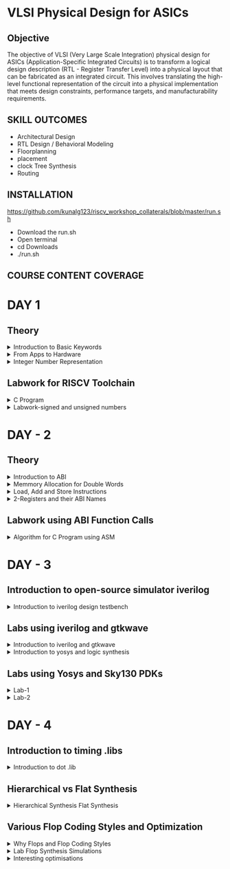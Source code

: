# VLSI Physical Design for ASICs
## Objective
The objective of VLSI (Very Large Scale Integration) physical design for ASICs (Application-Specific Integrated Circuits) is to transform a logical design description (RTL - Register Transfer Level) into a physical layout that can be fabricated as an integrated circuit. This involves translating the high-level functional representation of the circuit into a physical implementation that meets design constraints, performance targets, and manufacturability requirements.

## SKILL OUTCOMES
+ Architectural Design
+ RTL Design / Behavioral Modeling
+ Floorplanning
+ placement
+ clock Tree Synthesis
+ Routing

## INSTALLATION
https://github.com/kunalg123/riscv_workshop_collaterals/blob/master/run.sh
+ Download the run.sh
+ Open terminal
+ cd Downloads
+ ./run.sh
  
## COURSE CONTENT COVERAGE

# DAY 1 

## Theory

<details> 
<summary>Introduction to Basic Keywords</summary>
	
**ISA (Instruction Set Archhitecture)**
  - ISA defines the interface between a computer's hardware and its software, specifically how the processor and its components interact with the software instructions that drive the execution of tasks.
  - It encompasses a set of instructions, addressing modes, data types, registers, memory organization, and the mechanisms for executing and managing instructions.

**RISC-V (Reduced Instruction Set Computing - Five)**.
  - It is an open-source Instruction Set Architecture (ISA) that has gained significant attention and adoption in the world of computer architecture and semiconductor design.
  - RISC architectures simplify the instruction set by focusing on a smaller set of instructions, each of which can be executed in a single clock cycle. This approach usually leads to faster execution of individual instructions. 

<img width="536" alt="image" src="https://github.com/PoojaR07/pes_asic_class/assets/135737910/e31d7c49-7160-443f-b73f-585cde8f3419">
</details>

<details>
<summary>From Apps to Hardware</summary>

1. **Apps:** Application software, often referred to simply as "applications" or "apps," is a type of computer software that is designed to perform specific tasks or functions for end-users.
2. **System software:** System software refers to a category of computer software that acts as an intermediary between the hardware components of a computer system and the user-facing application software. It provides essential services, manages hardware resources, and enables the execution of application programs. System software plays a critical role in maintaining the overall functionality, security, and performance of a computer system.'
3. **Operating System:** The operating system is a fundamental piece of software that manages hardware resources and provides various services for both users and application programs. It controls tasks such as memory management, process scheduling, file system management, and user interface interaction. Examples of operating systems include Microsoft Windows, macOS, Linux, and Android.

4. **Compiler:** A compiler is a type of software tool that translates high-level programming code written by developers into assembly-level language.

5. **Assembler:** An assembler is a software tool that translates assembly language code into machine code or binary code that can be directly executed by a computer's processor.

6. **RTL:** RTL serves as an abstraction level in the design process that represents the behavior of a digital circuit in terms of registers and the operations that transfer data between them.

 7. **Hardware:** Hardware refers to the physical components of a computer system or any electronic device. It encompasses all the tangible parts that make up a computing or electronic device and enable it to perform various tasks.


**Detail Description of Course Content**

**Pseudo Instructions:** Pseudo-instructions are used to simplify programming, improve code readability, and reduce the number of explicit instructions a programmer needs to write. They are especially useful for common programming patterns that involve multiple instructions.
`Ex: li, mv`.

**Base Integer Instructions:** The term "base integer instructions" refers to the fundamental set of instructions that form the foundation for performing basic arithmetic, logical, and data movement operations.
`Ex: add, sub, and, or, xor, sll`.

**Multiply Extension Intructions:** The RISC-V architecture includes a set of multiply and multiply-accumulate (MAC) extension instructions that enhance the instruction set to perform efficient multiplication and multiplication-accumulate operations.
`Ex: mul, mulh, mulhu, mulhsu`.

**Single and Double Precision Floating Point Extension:** The RISC-V architecture includes floating-point extensions that provide support for both single-precision (32-bit) and double-precision (64-bit) floating-point arithmetic operations. These extensions are often referred to as the "F" and "D" extensions, respectively. Floating-point arithmetic is essential for handling real numbers with fractional parts and for performing accurate calculations involving decimal values.

**Application Binary Interface:** ABI stands for "Application Binary Interface." It is a set of rules and conventions that govern how software components interact with each other at the binary level. The ABI defines various aspects of program execution, including how function calls are made, how parameters are passed and returned, how memory is allocated and managed, and more.

**Memory Allocation and Stack Pointer** 
- Memory allocation refers to the process of assigning and managing memory segments for various data structures, variables, and objects used by a program. It involves allocating memory space from the system's memory pool and releasing it when it is no longer needed to prevent memory leaks.
- The stack pointer is a register used by a program to keep track of the current position of the program's execution on the call stack. 
</details>

<details>
<summary>Integer Number Representation </summary>

**Unsigned Numbers**
	
- Unsigned numbers, also known as non-negative numbers, are numerical values that represent magnitudes without indicating direction or sign.
- Range: [0, (2^n)-1 ]


**Signed Numbers**
	
- Signed numbers are numerical values that can represent both positive and negative magnitudes, along with zero.
- Range : Positive : [0 , 2^(n-1)-1]
          Negative : [-1 to 2^(n-1)]
  
</details>

## Labwork for RISCV Toolchain
<details>
<summary>C Program</summary>

We wrote a C program for calculating the sum from 1 to n using a text editor, leafpad.

`leafpad sumton.c`
``` c
#include<stdio.h>

int main(){
	int i, sum=0, n=111;
	for (i=1;i<=n; ++i) {
	sum +=i;
	}
	printf("Sum of numbers from 1 to %d is %d \n",n,sum);
	return 0;
}
```
Using the gcc compiler, we compiled the program to get the output.

`gcc sumton.c`
`.\a.out`

![Screenshot from 2023-08-20 19-54-45](https://github.com/NandeeshaSwamy/pes_asic_class/assets/135755149/5160f5dc-0d92-42c1-9383-2ddc4770535b)

![Screenshot from 2023-08-20 19-55-25](https://github.com/NandeeshaSwamy/pes_asic_class/assets/135755149/7e1ddd07-05ee-4f07-bf76-8f05ce31b79b)


<summary>RISCV GCC Compiler and Dissemble</summary>

Using the riscv gcc compiler, we compiled the C program.

`riscv64-unknown-elf-gcc -O1 -mabi=lp64 -march=rv64i -o sum1ton.o sum1ton.c`

Using `ls -ltr sum1ton.c`, we can check that the object file is created.

To get the dissembled ALP code for the C program, 

`riscv64-unknown-elf-objdump -d sum1ton.o | less` .

In order to view the main section, type 
`/main`.
Here, since we used -O1 optimisation, the number of instructions are 15.

![Screenshot from 2023-08-20 21-16-47](https://github.com/NandeeshaSwamy/pes_asic_class/assets/135755149/61d6ec00-0ea2-49fa-af58-4f08a9297197)

When we use -Ofast optimisation, we can see that the number of instructions have been reduced to 12.

![Screenshot from 2023-08-20 21-20-30](https://github.com/NandeeshaSwamy/pes_asic_class/assets/135755149/bf6d2202-d05d-42dc-8335-6d3221d27e59)


- -Onumber : level of optimisation required
- -mabi : specifies the ABI (Application Binary Interface) to be used during code generation according to the requirements
- -march : specifies target architecture

In order to view the different options available for these fields, use the following commands

go to the directory where riscv64-unkonwn-elf is present

- -O1 : ``` riscv64-unkonwn-elf --help=optimizer```
- -mabi : ```riscv64-unknown-elf-gcc --target-help```
- -march : ```riscv64-unknown-elf-gcc --target-help```

For different instances,
- use the command ```riscv64-unknown-elf-objdump -d 1_to_N.o | less```
- use ``` /instance``` to search for an instance 
- press ENTER
- press ```n``` to search next occurance
- press ```N``` to search for previous occurance. 
- use ```esc :q``` to quit


<summary>Spike Simulation and Debug</summary>

`spike pk sum1ton.o` is used to check whether the instructions produced are right to give the correct output.

![Screenshot from 2023-08-20 21-22-48](https://github.com/NandeeshaSwamy/pes_asic_class/assets/135755149/96053eaf-0ea6-42f6-9deb-396e1b4ff7c7)


`spike -d pk sum1ton.c` is used for debugging.

The contents of the registers can also be viewed.

![Screenshot from 2023-08-20 21-43-23](https://github.com/NandeeshaSwamy/pes_asic_class/assets/135755149/2db681f1-d0cf-47a6-a38d-22bee6813bf7)

- press ENTER : to show the first line and successive ENTER to show successive lines
- reg 0 a2 : to check content of register a2 0th core
- q : to quit the debug process
</details>

<details>
<summary>Labwork-signed and unsigned numbers</summary>

We wrote a C program that shows the maximum and minimum values of 64bit unsigned numbers.

``` c
#include <stdio.h>
#include <math.h>

int main(){
	unsigned long long int max = (unsigned long long int) (pow(2,64) -1);
	unsigned long long int min = (unsigned long long int) (pow(2,64) *(-1));
	printf("lowest number represented by unsigned 64-bit integer is %llu\n",min);
	printf("highest number represented by unsigned 64-bit integer is %llu\n",max);
	return 0;
}
```
![Screenshot from 2023-08-20 22-11-56](https://github.com/NandeeshaSwamy/pes_asic_class/assets/135755149/c33e952f-3a79-4665-a240-00a2128597bc)

![Screenshot from 2023-08-20 22-11-30](https://github.com/NandeeshaSwamy/pes_asic_class/assets/135755149/b6418cf7-5ede-4cf7-8ad0-fb2ae02b9dfe)


We wrote a C program that shows the maximum and minimum values of 64bit signed numbers.
``` c
#include <stdio.h>
#include <math.h>

int main(){
	long long int max = (long long int) (pow(2,63) -1);
	long long int min = (long long int) (pow(2,63) *(-1));
	printf("lowest number represented by signed 64-bit integer is %lld\n",min);
	printf("highest number represented by signed 64-bit integer is %lld\n",max);
	return 0;
}
```

![Screenshot from 2023-08-20 22-15-08](https://github.com/NandeeshaSwamy/pes_asic_class/assets/135755149/31cca5f3-1466-4548-a77d-73baf1c684a0)

![Screenshot from 2023-08-20 22-14-46](https://github.com/NandeeshaSwamy/pes_asic_class/assets/135755149/0642867f-ccb3-4ea6-8fbe-30b88c2a9bd5)
</details>

# DAY - 2
## Theory

<details>
<summary>Introduction to ABI</summary>
	
+ An Application Binary Interface (ABI) is a set of rules and conventions that dictate how binary code interacts with and communicates with other binary code, typically at the level of machine code or compiled code. In simpler terms, it defines the interface between two software components or systems that are written in different programming languages, compiled by different compilers, or running on different hardware architectures.
+ The ABI is crucial for enabling interoperability between different software components, such as different libraries, object files, or even entire programs. It allows components compiled independently and potentially on different platforms to work seamlessly together by adhering to a common set of rules for communication and data representation.
</details>

<details>
<summary>Memmory Allocation for Double Words</summary>
	
64-bit number (or any multi-byte value) can be loaded into memory in little-endian or big-endian. It involves understanding the byte order and arranging the bytes accordingly
1. **Little-Endian:**
In little-endian representation, you store the least significant byte (LSB) at the lowest memory address and the most significant byte (MSB) at the highest memory address.
2. **Big-Endian:**
In big-endian representation, you store the most significant byte (MSB) at the lowest memory address and the least significant byte (LSB) at the highest memory address.
#### For example, consider the 64-bit hexadecimal value 0x0123456789ABCDEF. 
In Little-Endian representation, it would be stored as follows in memory:

<img width="453" alt="image" src="https://github.com/Veda1809/pes_asic_class/assets/142098395/8c63e751-8882-4b1e-a2f8-84da628ee604">

In Big-Endian representation, it would be stored as follows in memory:

<img width="454" alt="image" src="https://github.com/Veda1809/pes_asic_class/assets/142098395/3954540e-800f-4503-97ef-6c77daacd058">
</details>

<details>
<summary>Load, Add and Store Instructions</summary>
	
Load, Add, and Store instructions are fundamental operations in computer architecture and assembly programming. They are often used to manipulate data within a computer's memory and registers.
1. **Load Instructions:**
Load instructions are used to transfer data from memory to registers. They allow you to fetch data from a specified memory address and place it into a register for further processing.

Example `ld x6, 8(x5)`

In this Example
- `ld` is the load double-word instruction.
- `x6` is the destination register.
- `8(x5)` is the memory address pointed to by register `x5` (base address + offset).
2. **Store Instructions:**
Store instructions are used to write data from registers into memory.They store values from registers into memory addresses

Example `sd x8, 8(x9)`

In this Example
- `sd` is the store double-word instruction.
- `x8` is the source register.
- `8(x9)` is the memory address pointed to by register `x9` (base address + offset).
3. Add Instructions:
  Add instructions are used to perform addition operations on registers. They add the values of two source registers and store the result in a destination register.

Example `add x9, x10, x11`

In this Example
- `add` is the add instruction.
- `x9` is the destination register.
- `x10` and `x11` are the source registers.
</details>

<details>
<summary>2-Registers and their ABI Names</summary>
	
The choice of the number of registers in a processor's architecture, such as the RISC-V RV64 architecture with its 32 general-purpose registers, involves a trade-off between various factors. While modern processors can have more registers but increasing the number of registers could lead to larger instructions, which would take up more memory and potentially slow down instruction fetch and decode.
#### ABI Names
ABI names for registers serve as a standardized way to designate the purpose and usage of specific registers within a software ecosystem. These names play a critical role in maintaining compatibility, optimizing code generation, and facilitating communication between different software components. 

<img width="430" alt="image" src="https://github.com/Veda1809/pes_asic_class/assets/142098395/3b7aed64-37cd-492f-b9b5-cd840103566a">
</details>

## Labwork using ABI Function Calls
<details>
<summary>Algorithm for C Program using ASM</summary>
	
- Incorporating assembly language code into a C program can be done using inline assembly or by linking separate assembly files with your C code.
- When you call an assembly function from your C code, the C calling convention is followed, including pushing arguments onto the stack or passing them in registers as required.
- The program executes the assembly function, following the assembly instructions you've provided.

<summary>Review ASM Function Calls</summary>
	
- We wrote C code in one file and your assembly code in a separate file.
- In the assembly file, we declared assembly functions with appropriate signatures that match the calling conventions of your platform.

**C Program**
`1to9_custom.c`
  ``` c
  #include <stdio.h>
  
  extern int load(int x, int y);
  
  int main()
  {
    int result = 0;
    int count = 9;
    result = load(0x0, count+1);
    printf("Sum of numbers from 1 to 9 is %d\n", result);
  }
```
![Screenshot from 2023-08-21 21-29-29](https://github.com/NandeeshaSwamy/pes_asic_class/assets/135755149/fa84c6c8-ab12-4aba-831e-e34f04f1ce11)

`load.s`
``` s
.section .text
.global load
.type load, @function

load:

add a4, a0, zero
add a2, a0, a1
add a3, a0, zero

loop:

add a4, a3, a4
addi a3, a3, 1
blt a3, a2, loop
add a0, a4, zero
ret
```
![Screenshot from 2023-08-21 21-29-58](https://github.com/NandeeshaSwamy/pes_asic_class/assets/135755149/8146a3a0-dd7d-4137-8ecf-11f02d263f97)


<summary>Simulate C Program using Function Call</summary>
	
**Compilation:** To compile C code and Asseembly file use the command

`riscv64-unknown-elf-gcc -O1 -mabi=lp64 -march=rv64i -o 1to9_custom.o 1to9_custom.c load.s` 

this would generate object file `1to9_custom.o`.

**Execution:** To execute the object file run the command 

`spike pk 1to9_custom.o`

![Screenshot from 2023-08-21 21-31-24](https://github.com/NandeeshaSwamy/pes_asic_class/assets/135755149/63e68a8b-35ff-4110-b90c-7145d42391e5)
</details>












# DAY - 3
## Introduction to open-source simulator iverilog

<details>
<summary>Introduction to iverilog design testbench</summary>
	
- **Simulator**
  - Simulator is the tool used for simulating the design and iverilog is the tool used for this course.
  - RTL design is checked for adherence to the spec by simulating the design.

- **Design**.
  - Design is the actual Verilog code or set of verilog codes which has the intended functionality to meet with required specifications.

- **Testbench**
  - Testbench is the setup to apply stimulus(test_vectors) to the design to check its functionality.
<img width="600" alt="image" src="https://github.com/PoojaR07/pes_asic_class/assets/135737910/eb806b04-e6c0-4b03-8214-80cf0183ad76">

- **How simulator works?**.
  - simulator looks for the changes on the input signals.
  - Upon changes to the input the output is evaluated.
 
- **GTKWave**
  - Used for viewing the simulated waveforms.
    
- **iverilog based simulation flow**
<img width="600" alt="image" src="https://github.com/PoojaR07/pes_asic_class/assets/135737910/0bbdc2e2-0b2a-4b26-8ed0-7eae4c7e3bf6">
</details>

## Labs using iverilog and gtkwave

<details>
<summary>Introduction to iverilog and gtkwave</summary>
	
- **Simulating 2:1 mux using iverilog and gtkwave**
- **Design**

![Screenshot from 2023-08-30 17-49-55](https://github.com/NandeeshaSwamy/pes_asic_class/assets/135755149/c7a2996b-34f3-4eb6-aed7-6828cdd3c299)

- **Testbench**

![Screenshot from 2023-08-30 17-50-08](https://github.com/NandeeshaSwamy/pes_asic_class/assets/135755149/6769cf92-2457-4f42-8ccd-fdb7c6b221f1)


- **Simulated waveform in gtkwave**
![Screenshot from 2023-08-30 17-48-10](https://github.com/NandeeshaSwamy/pes_asic_class/assets/135755149/ce7c54b0-164f-47d6-a7e2-5f7fa0a61fbc)


</details>

<details>
<summary>Introduction to yosys and logic synthesis </summary>

 <img width="600" alt="image" src="https://github.com/PoojaR07/pes_asic_class/assets/135737910/d35aae33-f873-4e82-a052-b111a9f6d733">
 
- **Synthesizer**
- A tool used for converting the RTL to netlist.
- Yosys is the synthesizer tool used in this course.

- **Synthesis**
- RTL to Gate level translation.
- The design is converted into gates and the connections are made between the gates.
- This is given out as a file called netlist.

- **What is .lib?**
- Collection of logic modules.
- Includes basic logic gates like AND, OR, NOT,etc.
- Different flavours of same gate.

- **Faster cells vs slow cells**
- load in digital logic circuit-> Capacitance
- Faster the charging/discharging of capacitance -> lesser the cell delay
  	- to charge/discharge the capacitance fast, we need transistors capable of sourcing more current.
  	- Wider transistors -> Low Delay -> More area and power as well.
  	- Narrow transistors -> More delay -> Less area and power
  	- Faster cells do not come free, they come at penalty of area and power.
</details>

## Labs using Yosys and Sky130 PDKs
<details>
<summary>Lab-1</summary>
	
- **Invoking yosys**

![Screenshot from 2023-08-30 22-38-35](https://github.com/NandeeshaSwamy/pes_asic_class/assets/135755149/acd4c2cf-1375-47b3-99e1-fbf9c25c1a64)


- **Synthesizing 2:1 mux**

![Screenshot from 2023-08-30 22-49-34](https://github.com/NandeeshaSwamy/pes_asic_class/assets/135755149/50138810-e5a7-4482-9ef6-35e7db98445f)

![Screenshot from 2023-08-30 22-50-48](https://github.com/NandeeshaSwamy/pes_asic_class/assets/135755149/e8f784db-e1b3-4237-9279-9bc1d4b24c1c)


- **Synthesis result**

![Screenshot from 2023-08-30 22-52-24](https://github.com/NandeeshaSwamy/pes_asic_class/assets/135755149/4017a0a8-8fae-4d50-ab71-b3be916acde1)

</details>

<details>
<summary>Lab-2</summary>
	
- **Netlist with extra information**

![Screenshot from 2023-08-31 00-11-02](https://github.com/NandeeshaSwamy/pes_asic_class/assets/135755149/88323a7a-055f-420b-aa93-d817571b6249)


- **Smaller netlist**

![Screenshot from 2023-08-31 00-11-52](https://github.com/NandeeshaSwamy/pes_asic_class/assets/135755149/fc1db078-66e4-4b93-884f-0d498dff55d5)

</details>

# DAY - 4
## Introduction to timing .libs

<details>
<summary> Introduction to dot .lib </summary>

- **Contents in .lib file**
![Screenshot from 2023-09-03 00-02-09](https://github.com/NandeeshaSwamy/pes_asic_class/assets/135755149/256f4346-5114-4fd6-99ec-a0296c3f0323)

- Frst line the .lib file contains
	- tt : indicates variations due to process and here it indicates Typical Process.
  	- 025C : indicates the variations due to temperatures where the silicon will be used.
  	- 1v80 : indicates the variations due to the voltage levels where the silicon will be incorporated.

- **Various parameters**
<img width="500" alt="image" src="https://github.com/PoojaR07/pes_asic_class/assets/135737910/b7527017-3e60-4c79-a5a8-3612c8555dd7">

- **Power consumption and area comparison**
<img width="500" alt="image" src="https://github.com/PoojaR07/pes_asic_class/assets/135737910/a6dc1db5-f6ab-4d84-8cab-7c6062e2a6b6">

</details>

## Hierarchical vs Flat Synthesis
<details>
<summary> Hierarchical Synthesis Flat Synthesis </summary>

- **Hierarchical Synthesis** - Hierarchical synthesis is an approach in digital design and logic synthesis where complex designs are broken down into smaller, more manageable modules or sub-circuits, and each module is synthesized individually. These synthesized modules are then integrated back into the overall design hierarchy. This approach helps manage the complexity of large designs and allows designers to work on different parts of the design independently.
- Here we use mutiple module.v and invoke yosys
![Screenshot from 2023-09-03 00-12-02](https://github.com/NandeeshaSwamy/pes_asic_class/assets/135755149/2f435c7d-91cb-4d83-bdcb-80940c283df8)

- synth -top multiple_modules to set it as top module
![Screenshot from 2023-08-31 17-00-56](https://github.com/NandeeshaSwamy/pes_asic_class/assets/135755149/9aa69c10-2eb2-4e36-9ed4-6d968dd9dbe3)

- To view the netlist show multiple_modules
![Screenshot from 2023-08-31 17-07-00](https://github.com/NandeeshaSwamy/pes_asic_class/assets/135755149/4f47333f-1504-49d5-80b3-b0560628e863)

- !gvim multiple_modules_hier.v
<img width="500" alt="image" src="https://github.com/PoojaR07/pes_asic_class/assets/135737910/5c9256a2-06bf-4995-bd38-1437ba883b46">

- **Flattened Synthesis** - Flattened synthesis is the opposite of hierarchical synthesis. Instead of maintaining the hierarchical structure of the design during synthesis, flattened synthesis combines all modules and sub-modules into a single, flat representation
- netlist
![Screenshot from 2023-08-31 22-52-05](https://github.com/NandeeshaSwamy/pes_asic_class/assets/135755149/77fb4ea3-6af6-464a-9c77-611624e3da5d)

- !gvim multiple_modules_flat.v
<img width="500" alt="image" src="https://github.com/PoojaR07/pes_asic_class/assets/135737910/87e0ba3b-156a-41cb-bc54-8f93e8f9ab60">

- **Sub Module level Synthesis** - Sub-module level synthesis is preferred when there are multiple instances of same module. Sythesizing the same module over several times may not be advantageous with respect to time. Instead, synthsis can be performed for one module, its netlist can be replicated and then stitched together in the top module. This is also used particulary in massive designs using divide and conquer method.

- Statistics
<img width="350" alt="image" src="https://github.com/PoojaR07/pes_asic_class/assets/135737910/1bd7dda1-37e5-43f3-8854-ae3f4f9b5626">

- Netlist
![Screenshot from 2023-08-31 22-57-05](https://github.com/NandeeshaSwamy/pes_asic_class/assets/135755149/869f01d5-08e5-4ca3-b8ea-226c390c15ec)

</details>

## Various Flop Coding Styles and Optimization

<details>
<summary>Why Flops and Flop Coding Styles</summary>

**Why do we need a Flop?** 
- A flip-flop (often abbreviated as "flop") is a fundamental building block in digital circuit design.
- It's a type of sequential logic element that stores binary information (0 or 1) and can change its output based on clock signals and input values.
- In a combinational circuit, the output changes after the propagation delay of the circuit once inputs are changed.
- During the propagation of data, if there are different paths with different propagation delays, then a glitch might occur.
- There will be multiple glitches for multiple combinational circuits.
- Hence, we need flops to store the data from the combinational circuits.

**D Flip-Flop with Asynchronous Reset** 
-  When the reset is high, the output of the flip-flop is forced to 0, irrespective of the clock signal.
-  Else, on the positive edge of the clock, the stored value is updated at the output.
  
+ `gvim dff_asyncres_syncres.v`
![Screenshot from 2023-09-03 00-31-46](https://github.com/NandeeshaSwamy/pes_asic_class/assets/135755149/e7fc9b45-1e8c-4338-a2c4-20fec9f47250)

**D Flip_Flop with Asynchronous Set** 
-  When the set is high, the output of the flip-flop is forced to 1, irrespective of the clock signal.
-  Else, on positive edge of the clock, the stored value is updated at the output.
  
+ `gvim dff_async_set.v`
![Screenshot from 2023-09-03 00-30-21](https://github.com/NandeeshaSwamy/pes_asic_class/assets/135755149/ad00e3d7-c6ca-4ef3-ac1f-63e6de402ebc)


**D Flip-Flop with Synchronous Reset** 
-  When the reset is high on the positive edge of the clock, the output of the flip-flop is forced to 0.
-  Else, on the positive edge of the clock, the stored value is updated at the output.
  
+ `gvim dff_syncres.v` 
![Screenshot from 2023-09-03 00-29-37](https://github.com/NandeeshaSwamy/pes_asic_class/assets/135755149/246ff733-1c02-411d-abd7-4a3d36e97997)

**D Flip-Flop with Asynchronous Reset and Synchronous Reset** 
-  When the asynchronous resest is high, the output is forced to 0.
-  When the synchronous reset is high at the positive edge of the clock, the output is forced to 0.
-  Else, on the positive edge of the clock, the stored value is updated at the output.
-  Here, it is a combination of both synchronous and asynchronous reset DFF.

+ `gvim dff_asyncres_syncres.v`
![Screenshot from 2023-09-03 00-31-46](https://github.com/NandeeshaSwamy/pes_asic_class/assets/135755149/e7fc9b45-1e8c-4338-a2c4-20fec9f47250)

</details>


<details>
<summary>Lab Flop Synthesis Simulations </summary>

**D Flip-Flop with Asynchronous Reset** 
-  Simulation
![Screenshot from 2023-09-01 00-20-39](https://github.com/NandeeshaSwamy/pes_asic_class/assets/135755149/603c6fc1-1e97-4ceb-bc83-6f4388989cb3)

-  Synthesis
![Screenshot from 2023-09-01 16-04-19](https://github.com/NandeeshaSwamy/pes_asic_class/assets/135755149/5d0a2e0f-0301-4d2a-ae20-728967cb8332)


**D Flip_Flop with Asynchronous Set** 
-  Simulation
![Screenshot from 2023-09-01 00-22-47](https://github.com/NandeeshaSwamy/pes_asic_class/assets/135755149/1dee7cfb-c266-4fe1-b36e-026ede2af219)

-  Synthesis
![Screenshot from 2023-09-01 16-08-37](https://github.com/NandeeshaSwamy/pes_asic_class/assets/135755149/2ec656eb-8331-4fe4-a7b0-156da5a88628)


**D Flip-Flop with Synchronous Reset** 
-  Simulation
![Screenshot from 2023-09-01 00-24-55](https://github.com/NandeeshaSwamy/pes_asic_class/assets/135755149/78964629-5516-4620-94cb-ef5e79f2bda6)

-  Synthesis
![Screenshot from 2023-09-01 16-10-31](https://github.com/NandeeshaSwamy/pes_asic_class/assets/135755149/38b18137-91a4-41be-98ef-efc46004bffb)

</details>


<details>
<summary>Interesting optimisations </summary>

**mult_2** 
-  gvim mult_2.v
![Screenshot from 2023-09-03 00-47-47](https://github.com/NandeeshaSwamy/pes_asic_class/assets/135755149/a2ca75c8-4f7f-4af1-a849-eefbad97ec6e)

-  Statistics
![Screenshot from 2023-09-01 22-45-29](https://github.com/NandeeshaSwamy/pes_asic_class/assets/135755149/8d8e38b4-7d19-489f-a09e-2bde43131abc)

-  Netlist

<img width="350" alt="image" src="https://github.com/PoojaR07/pes_asic_class/assets/135737910/7e3ba671-c5ef-4bcb-aac6-7ab95b02c87e">

<img width="500" alt="image" src="https://github.com/PoojaR07/pes_asic_class/assets/135737910/6ff861d3-adc6-4488-9d97-0cd65eb049e5">

**mult_8** 
-  gvim mult_8.v

<img width="500" alt="image" src="https://github.com/PoojaR07/pes_asic_class/assets/135737910/1c87e450-e8e8-45fd-8171-38e3f9f83e6c">

-  Statistics
<img width="350" alt="image" src="https://github.com/PoojaR07/pes_asic_class/assets/135737910/a347f5ad-b9d2-445e-acd2-f14c68b4d835">

-  Netlist
  
<img width="350" alt="image" src="https://github.com/PoojaR07/pes_asic_class/assets/135737910/e4cde78b-26c5-4d28-a23f-4dd6bbf435c9">

<img width="500" alt="image" src="https://github.com/PoojaR07/pes_asic_class/assets/135737910/8c1d0c7e-3da1-4ff2-91fd-bb75fc88eabd">

</details>
